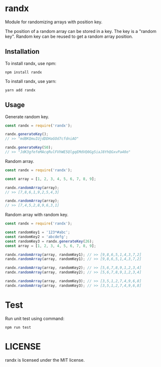 # randx

Module for randomizing arrays with position key.

The position of a random array can be stored in a key. The key is a "random key". Random key can be reused to get a random array position.

## Installation

To install randx, use npm:

```
npm install randx
```

To install randx, use yarn:

```
yarn add randx
```

## Usage

Generate random key.
```javascript
const randx = require('randx');

randx.generateKey();
// >> "mdBKQmuIUjdDDHaGOd7cfdniAO"

randx.generateKey(50);
// >> "JdK3gfefeMAcqRulFVhWE5QlgqEMdVQ0Gg5iaJ8YhQGxvPa40o"
```

Random array.
```javascript
const randx = require('randx');

const array = [1, 2, 3, 4, 5, 6, 7, 8, 9];

randx.randomArray(array);
// >> [7,8,6,1,9,2,5,4,3]

randx.randomArray(array);
// >> [7,4,5,2,8,9,6,3,1]
```

Random array with random key.
```javascript
const randx = require('randx');

const randomKey1 = '123*#abc';
const randomKey2 = 'abcdefg';
const randomKey3 = randx.generateKey(26);
const array = [1, 2, 3, 4, 5, 6, 7, 8, 9];

randx.randomArray(array, randomKey1); // >> [9,8,6,5,1,4,3,7,2]
randx.randomArray(array, randomKey1); // >> [9,8,6,5,1,4,3,7,2]

randx.randomArray(array, randomKey2); // >> [5,6,7,8,9,1,2,3,4]
randx.randomArray(array, randomKey2); // >> [5,6,7,8,9,1,2,3,4]

randx.randomArray(array, randomKey3); // >> [3,5,1,2,7,4,9,6,8]
randx.randomArray(array, randomKey3); // >> [3,5,1,2,7,4,9,6,8]

```

# Test
Run unit test using command:

```
npm run test
```

# LICENSE
randx is licensed under the MIT license.
